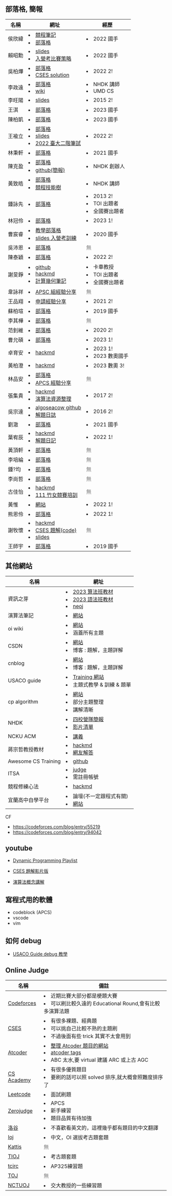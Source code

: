 ## 部落格, 簡報

| 名稱   | 網址                                                         | 經歷                                                    |
| ------ | ------------------------------------------------------------ | ------------------------------------------------------- |
| 侯欣緯 | <li>[競程筆記](https://cp.wiwiho.me/) <br><li>[部落格](https://wiwiho.me/)<br> | <li>2022 國手                                           |
| 賴昭勳 | <li>[slides](https://slides.com/justinlai2003)<br><li>[入營考比賽策略](https://slides.com/justinlai2003/deck-4e618d#/3/1) | <li>2022 國手                                           |
| 吳柏燁 | <li>[部落格](https://abc864197532.github.io/)<br><li>[CSES solution](https://abc864197532.github.io/2021/09/15/cses-additional-sol/)<br> | <li>2022 2!                                             |
| 李政遠 | <li>[部落格](https://sam571128.codes/)<br><li>[wiki](https://wiki.sam571128.codes/) | <li>NHDK 講師<br><li>UMD CS                             |
| 李旺陽 | <li>[slides](https://slides.com/sylveon)                     | <li>2015 2!                                             |
| 王淇   | <li>[部落格](https://littlecube8152.github.io/)              | <li>2023 國手                                           |
| 陳柏凱 | <li>[部落格](https://caidocode.blogspot.com/)                | <li>2023 國手                                           |
| 王褕立 | <li>[部落格](https://fhvirus.github.io/)<br><li>[slides](https://slides.com/fhvirus/)<br><li>[2022 臺大二階筆試](https://fhvirus.github.io/blog/2022/ntucsie-math/) | <li>2022 2!<br>                                         |
| 林秉軒 | <li>[部落格](https://omeletwithoutegg.github.io/)            | <li>2021 國手                                           |
| 陳克盈 | <li>[部落格](https://koyingtw.github.io/)<br><li>[github(簡報)](https://github.com/Koyingtw?tab=repositories) | <li>NHDK 創辦人                                         |
| 黃致皓 | <li>[部落格](https://penguin-71630.github.io/)<br><li>[競程技能樹](https://hackmd.io/@penguin71630/GinoSoWeak) | <li>NHDK 講師<br/>                                      |
| 鍾詠先 | <li>[部落格](http://hiiragi4000.blogspot.com/2020/12/109.html?m=1) | <li>2013 2!<br><li>TOI 出題者<br/><li>全國賽出題者<br/> |
| 林冠伶 | <li>[部落格](https://rahlin1004.github.io)                   | <li>2023 1!                                             |
| 曹宸睿 | <li>[教學部落格](https://emanlaicepsa.github.io/)<br><li>[slides 入營考訓練](https://slides.com/emanlaicepsa/toi/) | <li>2020 國手                                           |
| 吳沛恩 | <li>[部落格](https://peienwu.com/)                           | <font color="gray">無</font>                            |
| 陳泰穎 | <li>[部落格](https://peienwu.com/)                           | <li>2022 2!                                             |
| 謝旻錚 | <li>[github](https://github.com/mzshieh)<br><li>[hackmd](https://hackmd.io/@truckski)<br><li>[計算幾何筆記](http://www.cs.uu.nl/docs/vakken/ga/2022/) | <li>卡車教授<br><li>TOI 出題者<br><li>全國賽出題者      |
| ⾱詠祥 | <li>[APSC 組經驗分享](https://hackmd.io/@Sean64/HJ7ZiAlaV)   | <font color="gray">無</font>                            |
| 王品翔 | <li>[申請經驗分享](https://www.facebook.com/permalink.php?story_fbid=pfbid03xPUbj4Z2URdCUx4zef2X8MHiG7NrVvz7HuBDnLbQLdS6TYSKgGFyDYrPqDDMmbgl&id=100005057381744) | <li>2021 2!                                             |
| 蘇柏瑄 | <li>[部落格](https://brian.su/)                              | <li>2019 國手                                           |
| 李其樺 | <li>[部落格](https://ststone1687.github.io/)                 | <font color="gray">無</font>                            |
| 范釗維 | <li>[部落格](https://sorahisa.github.io/)                    | <li>2020 2!                                             |
| 曹允碩 | <li>[部落格](https://littleorange666.github.io/)             | <li>2023 1!                                             |
| 卓育安 | <li>[hackmd](https://hackmd.io/@CYA)                         | <li>2023 1!<br><li>2023 數奧國手                        |
| 黃柏澄 | <li>[hackmd](https://hackmd.io/@BoCheNGHuaNG0114)            | <li>2023 數奧 3!                                        |
| 林品安 | <li>[部落格](https://hakkaz.github.io/about/)<br><li>[APCS 經驗分享](https://medium.com/codingbar/apcs%E8%A7%A3%E9%A1%8C%E7%AD%96%E7%95%A5-%E5%AF%A6%E4%BD%9C%E6%BB%BF%E7%B4%9A%E5%88%86%E9%AB%98%E6%89%8B%E7%B6%93%E9%A9%97%E5%88%86%E4%BA%AB-217c79c76acb) | <font color="gray">無</font>                            |
| 張集貴 | <li>[hackmd](https://hackmd.io/@pr3pony)<br><li>[演算法資源整理](https://hackmd.io/@pr3pony/HysEHoYe8) | <li>2017 2!                                             |
| 吳宗達 | <li>[algoseacow github](https://github.com/algo-seacow)<br><li>[解題日誌](https://docs.google.com/spreadsheets/d/1FYjs5OFKm9Gc9d8BRT2AtYIfwjzHXKrH8_LfG5D2NmM/edit#gid=0) | <li>2016 2!                                             |
| 劉澈   | <li>[部落格](https://cheissmart.github.io/)                  | <li>2021 國手                                           |
| 葉宥辰 | <li>[hackmd](https://hackmd.io/@LittlePants)<br><li>[解題日記](https://hackmd.io/@LittlePants/SkmahkxcD/https%3A%2F%2Fhackmd.io%2F%40LittlePants%2FH1GU2FUoP) | <li>2022 1!                                             |
| 黃頂軒 | <li>[部落格](https://fffelix-huang.github.io/)               | <font color="gray">無</font>                            |
| 李培綸 | <li>[部落格](https://andyli.tw/)                             | <font color="gray">無</font>                            |
| 鍾?均  | <li>[部落格](https://cbjsprogramdiary.com/)                  | <font color="gray">無</font>                            |
| 李尚哲 | <li>[部落格](https://mtmatt.page)                            | <font color="gray">無</font>                            |
| 古佳怡 | <li>[hackmd](https://hackmd.io/@cyk)<br><li>[111 竹女競賽培訓](https://hackmd.io/@cyk/111/https%3A%2F%2Fhackmd.io%2F%40cyk%2F111-introduction) | <font color="gray">無</font>                            |
| 黃惟   | <li>[網站](https://yuihuang.com/)                            | <li>2022 1!                                             |
| 熊恩伶 | <li>[部落格](https://bear1222.github.io/archives/)           | <li>2022 1!                                             |
| 謝牧懷 | <li>[hackmd](https://hackmd.io/@thanksone)<br><li>[CSES 題解(code)](https://hackmd.io/@thanksone/CSESPLANI)<br><li>[slides](https://slides.com/thanksone) | <font color="gray">無</font>                            |
| 王師宇 | <li>[部落格](https://utahaa.blogspot.com/)                   | <li>2019 國手                                           |

## 其他網站

| 名稱                | 網址                                                         |
| ------------------- | ------------------------------------------------------------ |
| 資訊之芽            | <li>[2023 算法班教材](https://www.csie.ntu.edu.tw/~sprout/algo2023/)<br><li>[2023 語法班教材](  https://tw-csie-sprout.github.io/c2023/#!slides.md )<br><li>[neoj](https://neoj.sprout.tw/) |
| 演算法筆記          | <li>[網站](https://web.ntnu.edu.tw/~algo/)                   |
| oi wiki             | <li>[網站](https://oi-wiki.org/)<br><li>涵蓋所有主題<br>     |
| CSDN                | <li>[網站](https://blog.csdn.net)<br><li>博客 : 題解，主題詳解 |
| cnblog              | <li>[網站](https://www.cnblogs.com/)<br><li>博客 : 題解，主題詳解 |
| USACO guide         | <li>[Training 網站](https://usaco.guide/)<br/><li>主題式教學 & 訓練 & 題單<br> |
| cp algorithm        | <li>[網站](https://cp-algorithms.com/)<br><li>部分主題整理<br><li>講解清晰 |
| NHDK                | <li>[四校營隊簡報](https://github.com/HHSH-CYSH-WGSH-HSNU-Summer-Camp)<br><li>[影片清單](https://www.youtube.com/watch?v=_CWCr1hCT44&list=PL_815psSzw1FATzqwJdWaWJHGcH4F6DUz) |
| NCKU ACM            | <li>[講義](https://hackmd.io/@nckuacm/ryLIV6BYI/%2F%40nckuacm%2FBJD15vyrI) |
| 蔣宗哲教授教材      | <li>[hackmd](https://hackmd.io/@tcchiang/Hk1oAePJw)<br><li>[網友解答](https://hackmd.io/@mathlin/Bkn6Tcp1D) |
| Awesome CS Training | <li>[github](https://github.com/goodjack/awesome-cs-training)<br> |
| ITSA                | <li>[judge](https://e-tutor.itsa.org.tw/e-Tutor/Question_bank.php?id=624)<br><li>需註冊帳號 |
| 競程修練心法        | <li>[hackmd](https://hackmd.io/@sa072686/cp/%2F@sa072686%2FrJap7SM_r) |
| 宜蘭高中自學平台    | <li>論壇(不一定跟程式有關)<br><li>[網站](https://josh930908.github.io/web/#/) |

CF

- <https://codeforces.com/blog/entry/55219>
- <https://codeforces.com/blog/entry/94042>

## youtube

- [Dynamic Programming Playlist](https://www.youtube.com/watch?v=8LusJS5-AGo&list=PLrmLmBdmIlpsHaNTPP_jHHDx_os9ItYXr)

- [CSES 題解影片版](https://www.youtube.com/@arslongavitabrevis6605/videos)

- [演算法概念講解](https://www.youtube.com/@AlgorithmsLive)

## 寫程式用的軟體

- codeblock (APCS)
- vscode
- vim

## 如何 debug

- [USACO Guide debug 教學](https://usaco.guide/general/debugging-checklist?lang=cpp)

## Online Judge

| 名稱                                                         | 備註                                                         |
| ------------------------------------------------------------ | ------------------------------------------------------------ |
| [Codeforces](https://codeforces.com)                         | <li>近期比賽大部分都是梗題大賽<br/><li>可以刷比較久遠的 Educational Round,會有比較多演算法題 |
| [CSES](https://cses.fi)                                      | <li>有很多裸題、經典題<br/><li>可以挑自己比較不熟的主題刷<br><li>不過後面有些 trick 其實不太會用到 |
| [Atcoder](https://atcoder.jp)                                | <li>[整理 Atcoder 題目的網站](https://kenkoooo.com/atcoder/#/table/)<br/><li>[atcoder tags](https://atcoder-tags.herokuapp.com/)<br><li>ABC 太水,要 virtual 建議 ARC 或上古 AGC |
| [CS Academy](https://csacademy.com/ieeextreme-practice/tasks/) | <li>有很多優質題目<br/><li>要刷的話可以照 solved 排序,就大概會照難度排序了 |
| [Leetcode](https://leetcode.com)                             | <li>面試刷題                                                 |
| [Zerojudge](https://zerojudge.tw)                            | <li>APCS<br><li>新手練習<br><li>題目品質有待加強             |
| [洛谷](https://www.luogu.com.cn/)                            | <li>不喜歡看英文的，這裡幾乎都有題目的中文翻譯               |
| [loj](https://loj.ac)                                        | <li>中文，OI 選拔考古題套題                                  |
| [Kattis](https://open.kattis.com/)                           | <font color="gray">無</font>                                 |
| [TIOJ](http://tioj.ck.tp.edu.tw/)                            | <li>考古題套題                                               |
| [tcirc](https://judge.tcirc.tw/)                             | <li>AP325練習題                                              |
| [TOJ](https://toj.tfcis.org/oj/proset/)                      | <font color="gray">無</font>                                 |
| [NCTUOJ](https://oj.nctu.edu.tw/signin/)                     | <li>交大教授的一些練習題                                     |

